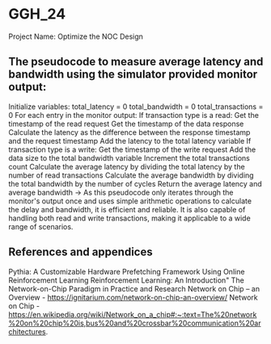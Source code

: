 # GGH_24
Project Name: Optimize the NOC Design
## The pseudocode to measure average latency and bandwidth using the simulator provided monitor output:
Initialize variables:
total_latency = 0
total_bandwidth = 0
total_transactions = 0
For each entry in the monitor output:
    If transaction type is a read:
        Get the timestamp of the read request
        Get the timestamp of the data response
        Calculate the latency as the difference between the response timestamp and the request timestamp
        Add the latency to the total latency variable
    If transaction type is a write:
        Get the timestamp of the write request
        Add the data size to the total bandwidth variable
    Increment the total transactions count
Calculate the average latency by dividing the total latency by the number of read transactions
Calculate the average bandwidth by dividing the total bandwidth by the number of cycles
Return the average latency and average bandwidth
 -> As this pseudocode only iterates through the monitor's output once and uses simple arithmetic operations to calculate the delay and bandwidth, it is efficient and reliable. It is also capable of handling both read and write transactions, making it applicable to a wide range of scenarios.
## References and appendices
Pythia: A Customizable Hardware Prefetching Framework Using Online Reinforcement Learning
Reinforcement Learning: An Introduction"
The Network-on-Chip Paradigm in Practice and Research
Network on Chip – an Overview - https://ignitarium.com/network-on-chip-an-overview/ 
Network on Chip -  https://en.wikipedia.org/wiki/Network_on_a_chip#:~:text=The%20network%20on%20chip%20is,bus%20and%20crossbar%20communication%20architectures. 


